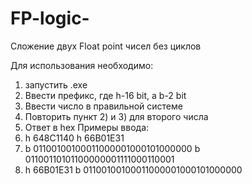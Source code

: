 # FP-logic-

Сложение двух Float point чисел без циклов

Для использования необходимо:
1) запустить .exe
2) Ввести префикс, где h-16 bit, а b-2 bit
3) Ввести число в правильной системе
4) Повторить пункт 2) и 3) для второго числа
5) Ответ в hex
Примеры ввода:
1) h 648C1140 h 66B01E31
2) b 01100100100011000001000101000000 b 01100110101100000001111000110001
3) h 66B01E31 b 01100100100011000001000101000000
